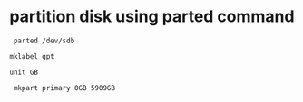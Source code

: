 # partition disk using parted command
``` parted /dev/sdb```

```mklabel gpt ```

``` unit GB ```

``` mkpart primary 0GB 5909GB```

